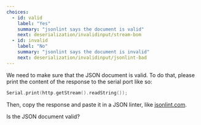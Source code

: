 ```yaml
---
choices:
  - id: valid
    label: "Yes"
    summary: "jsonlint says the document is valid"
    next: deserialization/invalidinput/stream-bom
  - id: invalid
    label: "No"
    summary: "jsonlint says the document is invalid"
    next: deserialization/invalidinput/jsonlint-bad
---
```


We need to make sure that the JSON document is valid.
To do that, please print the content of the response to the serial port like so:

```c++
Serial.print(http.getStream().readString());
```

Then, copy the response and paste it in a JSON linter, like [jsonlint.com](https://jsonlint.com/).

Is the JSON document valid?